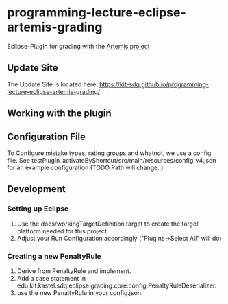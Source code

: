 # programming-lecture-eclipse-artemis-grading
Eclipse-Plugin for grading with the [Artemis project](https://github.com/ls1intum/Artemis)

## Update Site
The Update Site is located here: https://kit-sdq.github.io/programming-lecture-eclipse-artemis-grading/


## Working with the plugin

## Configuration File
To Configure mistake types, rating groups and whatnot, we use a config file.
See testPlugin_activateByShortcut/src/main/resources/config_v4.json for an example configuration (TODO Path will change..)


## Development


### Setting up Eclipse

1. Use the docs/workingTargetDefinition.target to create the target platform needed for this project.
2. Adjust your Run Configuration accordingly ("Plugins->Select All" will do)

### Creating a new PenaltyRule

1. Derive from PenaltyRule and implement.
2. Add a case statement in edu.kit.kastel.sdq.eclipse.grading.core.config.PenaltyRuleDeserializer.
3. use the new PenaltyRule in your config.json.


